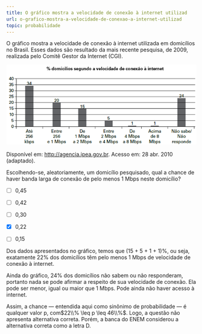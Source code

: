 ```yaml
---
title: O gráfico mostra a velocidade de conexão à internet utilizad
url: o-grafico-mostra-a-velocidade-de-conexao-a-internet-utilizad
topic: probabilidade
---
```



O gráfico mostra a velocidade de conexão à internet utilizada em domicílios no Brasil. Esses dados são resultado da mais recente pesquisa, de 2009, realizada pelo Comitê Gestor da Internet (CGI).

![](ad262309-8f8e-3ac9-1640-9325d656289d.png)

Disponível em: http://agencia.ipea.gov.br. Acesso em: 28 abr. 2010 (adaptado).

Escolhendo-se, aleatoriamente, um domicílio pesquisado, qual a chance de haver banda larga de conexão de pelo menos 1 Mbps neste domicílio?



- [ ] 0,45
- [ ] 0,42
- [ ] 0,30
- [x] 0,22
- [ ] 0,15


Dos dados apresentados no gráfico, temos que (15 + 5 + 1 + 1)%, ou seja, exatamente 22% dos domicílios têm pelo menos 1 Mbps de velocidade de conexão à internet.

Ainda do gráfico, 24% dos domicílios não sabem ou não responderam, portanto nada se pode afirmar a respeito de sua velocidade de conexão. Ela pode ser menor, igual ou maior que 1 Mbps. Pode ainda não haver acesso à internet.

Assim, a chance — entendida aqui como sinônimo de probabilidade — é qualquer valor p, com$22\\% \leq p \leq 46\\%$. Logo, a questão não apresenta alternativa correta. Porém, a banca do ENEM considerou a alternativa correta como a letra D.
